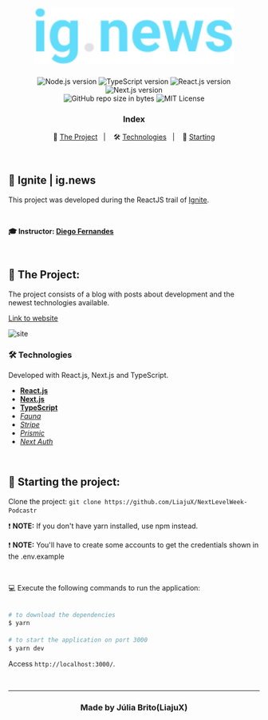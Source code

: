 <h1 align="center">
    <img src="https://github.com/LiajuX/Ignite-ReactJS-ig.news/blob/main/public/images/logo-readme.svg" alt="ig.news" width="400px">
</h1>

<p align="center">
  <img alt="Node.js version" src="https://img.shields.io/badge/Node.js-v14.16.0-689f63?style=flat&logoColor=689f63&logo=node.js">
  
  <img alt="TypeScript version" src="https://img.shields.io/badge/TypeScript-v4.5.2-007acc?style=flat&logoColor=007acc&logo=typescript">
  
  <img alt="React.js version" src="https://img.shields.io/badge/React.js-v17.0.2-60dafb?style=flat&logoColor=60dafb&logo=react">
  
  <img alt="Next.js version" src="https://img.shields.io/badge/Next.js-v12.0.4-ffffff?style=flat&logoColor=next.js&logo=next.js">

  <br>
  
  <img alt="GitHub repo size in bytes" src="https://img.shields.io/github/repo-size/LiajuX/Ignite-ReactJS-ig.news?color=green">
    
   <img alt="MIT License" src="https://img.shields.io/github/license/LiajuX/Ignite-ReactJS-ig.news">
</p>

<h3 align="center">
  Index
</h3>

<p align="center">
  📰 <a href="#%EF%B8%8F-the-project">The Project</a>&nbsp;&nbsp;&nbsp;|&nbsp;&nbsp;&nbsp;
  🛠 <a href="#-technologies">Technologies</a>&nbsp;&nbsp;&nbsp;|&nbsp;&nbsp;&nbsp;
  🏁 <a href="#-starting-the-project">Starting</a>
</p>

<br>

## 🚀  Ignite | ig.news 
This project was developed during the ReactJS trail of [Ignite](https://rocketseat.com.br/ignite).

<br>

**🎓  Instructor: [Diego Fernandes](https://www.linkedin.com/in/diego-schell-fernandes/)**<br>

<br> 

## 📰 The Project:

The project consists of a blog with posts about development and the newest technologies available.
<br>

[Link to website](https://ig-news-sable.vercel.app/)

![site](https://user-images.githubusercontent.com/53796370/167667881-2e0938d3-ce42-4fce-8feb-1d49a728e819.gif)
<br>

### 🛠 Technologies
Developed with React.js, Next.js and TypeScript.

- **[React.js](https://reactjs.org/)**
- **[Next.js](https://nextjs.org/)**
- **[TypeScript](https://www.typescriptlang.org/)**
- *[Fauna](https://fauna.com/)*
- *[Stripe](https://stripe.com/br)*
- *[Prismic](https://prismic.io/)*
- *[Next Auth](https://next-auth.js.org/)*

<br>

## 🏁 Starting the project:

Clone the project: `git clone https://github.com/LiajuX/NextLevelWeek-Podcastr`

❗ **NOTE:** If you don't have yarn installed, use npm instead.

❗ **NOTE:** You'll have to create some accounts to get the credentials shown in the .env.example

<br>

💻 Execute the following commands to run the application:

````zsh

# to download the dependencies
$ yarn

# to start the application on port 3000
$ yarn dev

````
Access `http://localhost:3000/`.

<br>

---

<h3 align="center" >
  Made by Júlia Brito(LiajuX)
</h3>
